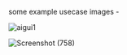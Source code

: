 some example usecase images - 

![aigui1](https://github.com/user-attachments/assets/8982a4d9-fe63-4b52-b380-e22ac51842cc)

![Screenshot (758)](https://github.com/user-attachments/assets/6428bfd4-ab0c-4565-a1a7-faee6d726388)
